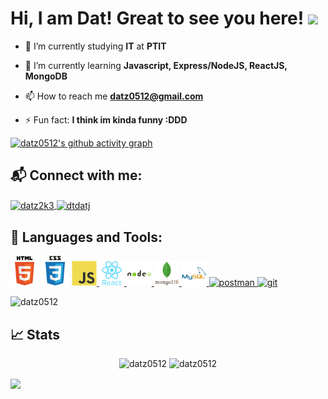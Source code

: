 <h1>Hi, I am Dat! Great to see you here! <img src="https://raw.githubusercontent.com/aemmadi/aemmadi/master/wave.gif" width="30px"></h1>

- 🔭 I’m currently studying **IT** at **PTIT**

- 🌱 I’m currently learning **Javascript, Express/NodeJS, ReactJS, MongoDB**

- 📫 How to reach me **datz0512@gmail.com**

- ⚡ Fun fact: **I think im kinda funny :DDD**

[![datz0512's github activity graph](https://activity-graph.herokuapp.com/graph?username=datz0512&theme=redical)](https://git.io/datz0512)

<h2 align="left">📬 Connect with me:</h2>
<p align="left">
<a target="blank" href="https://fb.com/datz2k3" target="blank"><img align="center" src="https://raw.githubusercontent.com/rahuldkjain/github-profile-readme-generator/master/src/images/icons/Social/facebook.svg" alt="datz2k3" height="35" width="40" /> </a>
<a target="blank" href="https://instagram.com/dtdatj" target="blank"><img align="center" src="https://raw.githubusercontent.com/rahuldkjain/github-profile-readme-generator/master/src/images/icons/Social/instagram.svg" alt="dtdatj" height="35" width="40" /> </a>
</p>

<h2 align="left">🔭 Languages and Tools:</h2>
<p align="left"> 
  <a target="blank" href="https://www.w3.org/html/" target="_blank" rel="noreferrer"><img src="https://raw.githubusercontent.com/devicons/devicon/master/icons/html5/html5-original-wordmark.svg" alt="html5" width="45" height="48"/></a> 
  <a target="blank" href="https://www.w3schools.com/css/" target="_blank" rel="noreferrer"><img src="https://raw.githubusercontent.com/devicons/devicon/master/icons/css3/css3-original-wordmark.svg" alt="css3" width="45" height="48"/></a>  
  <a target="blank" href="https://developer.mozilla.org/en-US/docs/Web/JavaScript" target="_blank" rel="noreferrer"> <img src="https://raw.githubusercontent.com/devicons/devicon/master/icons/javascript/javascript-original.svg" alt="javascript" width="40" height="40"/> </a> 
  <a target="blank" href="https://reactjs.org/" target="_blank" rel="noreferrer"> <img src="https://raw.githubusercontent.com/devicons/devicon/master/icons/react/react-original-wordmark.svg" alt="react" width="40" height="40"/> </a>
  <a target="blank" href="https://nodejs.org" target="_blank" rel="noreferrer"> <img src="https://raw.githubusercontent.com/devicons/devicon/master/icons/nodejs/nodejs-original-wordmark.svg" alt="nodejs" width="40" height="40"/> </a> 
  <a target="blank" href="https://www.mongodb.com/" target="_blank" rel="noreferrer"> <img src="https://raw.githubusercontent.com/devicons/devicon/master/icons/mongodb/mongodb-original-wordmark.svg" alt="mongodb" width="40" height="40"/> </a> 
  <a target="blank" href="https://www.mysql.com/" target="_blank" rel="noreferrer"> <img src="https://raw.githubusercontent.com/devicons/devicon/master/icons/mysql/mysql-original-wordmark.svg" alt="mysql" width="40" height="40"/> </a>
  <a target="blank" href="https://postman.com" target="_blank" rel="noreferrer"> <img src="https://www.vectorlogo.zone/logos/getpostman/getpostman-icon.svg" alt="postman" width="40" height="40"/> </a> 
  <a target="blank" href="https://git-scm.com/" target="_blank" rel="noreferrer"> <img src="https://www.vectorlogo.zone/logos/git-scm/git-scm-icon.svg" alt="git" width="40" height="40"/> </a>  
</p>

<p><img target="_blank" width="48%" src="https://github-readme-stats.vercel.app/api/top-langs?username=datz0512&show_icons=true&locale=en&layout=compact&theme=radical" alt="datz0512"/></p>

<h2 align="left">📈 Stats</h2>

<p align="center">
  <img target="_blank" border="none" width="49%" src="https://github-readme-stats.vercel.app/api?username=datz0512&show_icons=true&locale=en&theme=radical" alt="datz0512"/>
  <img target="_blank" border="none" width="49%" src="https://github-readme-streak-stats.herokuapp.com/?user=datz0512&theme=radical" alt="datz0512"/>
</p>

<p target="_blank"><img align="center" width="100%" src="https://user-images.githubusercontent.com/88092627/142229598-e69ea60a-45b1-4a83-8b2b-80ca2555db98.gif" /></p>






